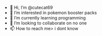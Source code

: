 - 👋 Hi, I’m @cutecat69
- 👀 I’m interested in pokemon booster packs
- 🌱 I’m currently learning programming
- 💞️ I’m looking to collaborate on no one
- 📫 How to reach me> i dont know

<!---
cutecat69/cutecat69 is a ✨ special ✨ repository because its `README.md` (this file) appears on your GitHub profile.
You can click the Preview link to take a look at your changes.
--->
